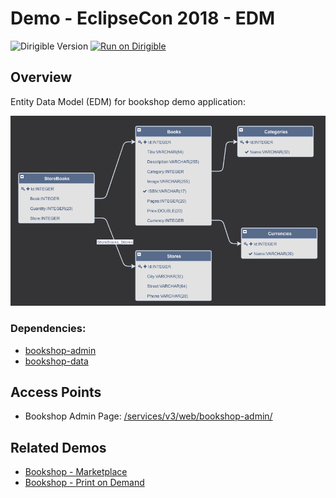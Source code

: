 # Demo - EclipseCon 2018 - EDM

![Dirigible Version](https://img.shields.io/badge/dirigible%20version-3.x-green.svg) [![Run on Dirigible](https://img.shields.io/badge/run%20on-dirigible-blue.svg)](http://trial.dirigible.io/services/v4/web/ide-deploy-manager/?repository=https://github.com/dirigiblelabs/demo-eclipsecon2018-edm.git&uri=/services/v3/web/bookshop-admin/)

## Overview
Entity Data Model (EDM) for bookshop demo application:

![Entity Data Model](bookshop-simple/img/entity-data-model.png) 

### Dependencies:
- [bookshop-admin](https://github.com/dirigiblelabs/demo-eclipsecon2018-edm-bookshop-admin)
- [bookshop-data](https://github.com/dirigiblelabs/demo-eclipsecon2018-edm-bookshop-data)

## Access Points
- Bookshop Admin Page: [/services/v3/web/bookshop-admin/](http://localhost:8080/services/v3/web/bookshop-admin/)

## Related Demos
- [Bookshop - Marketplace](https://github.com/dirigiblelabs/demo-eclipsecon2018-edm-complex)
- [Bookshop - Print on Demand](https://github.com/dirigiblelabs/demo-eclipsecon2018-bpm)
